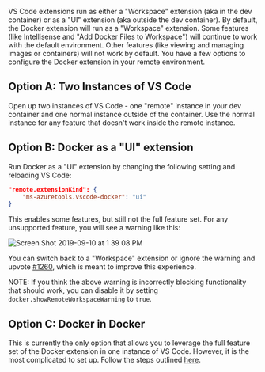 VS Code extensions run as either a "Workspace" extension (aka in the dev container) or as a "UI" extension (aka outside the dev container). By default, the Docker extension will run as a "Workspace" extension. Some features (like Intellisense and "Add Docker Files to Workspace") will continue to work with the default environment. Other features (like viewing and managing images or containers) will not work by default. You have a few options to configure the Docker extension in your remote environment.

## Option A: Two Instances of VS Code

Open up two instances of VS Code - one "remote" instance in your dev container and one normal instance outside of the container. Use the normal instance for any feature that doesn't work inside the remote instance.

## Option B: Docker as a "UI" extension

Run Docker as a "UI" extension by changing the following setting and reloading VS Code:

```json
"remote.extensionKind": {
    "ms-azuretools.vscode-docker": "ui"
}
```

This enables some features, but still not the full feature set. For any unsupported feature, you will see a warning like this:

![Screen Shot 2019-09-10 at 1 39 08 PM](https://user-images.githubusercontent.com/11282622/64651102-8a1a8780-d3d5-11e9-8536-a5ed516751fe.png)

You can switch back to a "Workspace" extension or ignore the warning and upvote [#1260](https://github.com/microsoft/vscode-docker/issues/1260), which is meant to improve this experience.

NOTE: If you think the above warning is incorrectly blocking functionality that should work, you can disable it by setting `docker.showRemoteWorkspaceWarning` to `true`.

## Option C: Docker in Docker

This is currently the only option that allows you to leverage the full feature set of the Docker extension in one instance of VS Code. However, it is the most complicated to set up. Follow the steps outlined [here](https://github.com/microsoft/vscode-dev-containers/tree/master/containers/docker-in-docker).